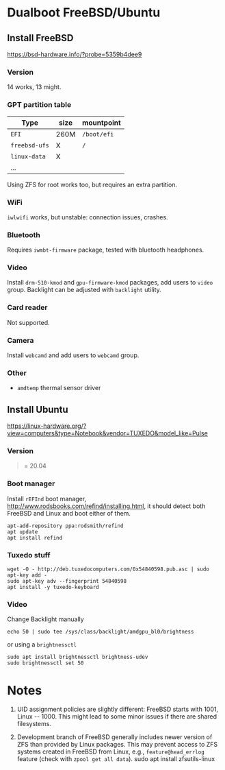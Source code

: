 Dualboot FreeBSD/Ubuntu
=======================

Install FreeBSD
---------------

https://bsd-hardware.info/?probe=5359b4dee9


### Version

14 works, 13 might.


### GPT partition table

| Type          | size  | mountpoint  |
|---------------|-------|-------------|
| `EFI`         | 260M  | `/boot/efi` |
| `freebsd-ufs` | X     | `/`         |
| `linux-data`  | X     |             |
| ...           |       |             |

Using ZFS for root works too, but requires an extra partition.


### WiFi

`iwlwifi` works, but unstable: connection issues, crashes.


### Bluetooth

Requires `iwmbt-firmware` package, tested with bluetooth headphones.


### Video

Install `drm-510-kmod` and `gpu-firmware-kmod` packages, add users to `video`
group. Backlight can be adjusted with `backlight` utility.


### Card reader

Not supported.


### Camera

Install `webcamd` and add users to `webcamd` group.


### Other

- `amdtemp` thermal sensor driver



Install Ubuntu
--------------

https://linux-hardware.org/?view=computers&type=Notebook&vendor=TUXEDO&model_like=Pulse


### Version

>= 20.04



### Boot manager

Install `rEFInd` boot manager, http://www.rodsbooks.com/refind/installing.html,
it should detect both FreeBSD and Linux and boot either of them.

```
apt-add-repository ppa:rodsmith/refind
apt update
apt install refind
```


### Tuxedo stuff

```
wget -O - http://deb.tuxedocomputers.com/0x54840598.pub.asc | sudo apt-key add -
sudo apt-key adv --fingerprint 54840598
apt install -y tuxedo-keyboard
```


### Video

Change Backlight manually

```
echo 50 | sudo tee /sys/class/backlight/amdgpu_bl0/brightness
```
or using a `brightnessctl`
```
sudo apt install brightnessctl brightness-udev
sudo brightnessctl set 50
```


Notes
=====

1. UID assignment policies are slightly different: FreeBSD starts with 1001,
   Linux -- 1000. This might lead to some minor issues if there are shared
   filesystems.

2. Development branch of FreeBSD generally includes newer version of ZFS than
   provided by Linux packages. This may prevent access to ZFS systems created
   in FreeBSD from Linux, e.g., `feature@head_errlog` feature (check with
   `zpool get all data`).
   sudo apt install zfsutils-linux
